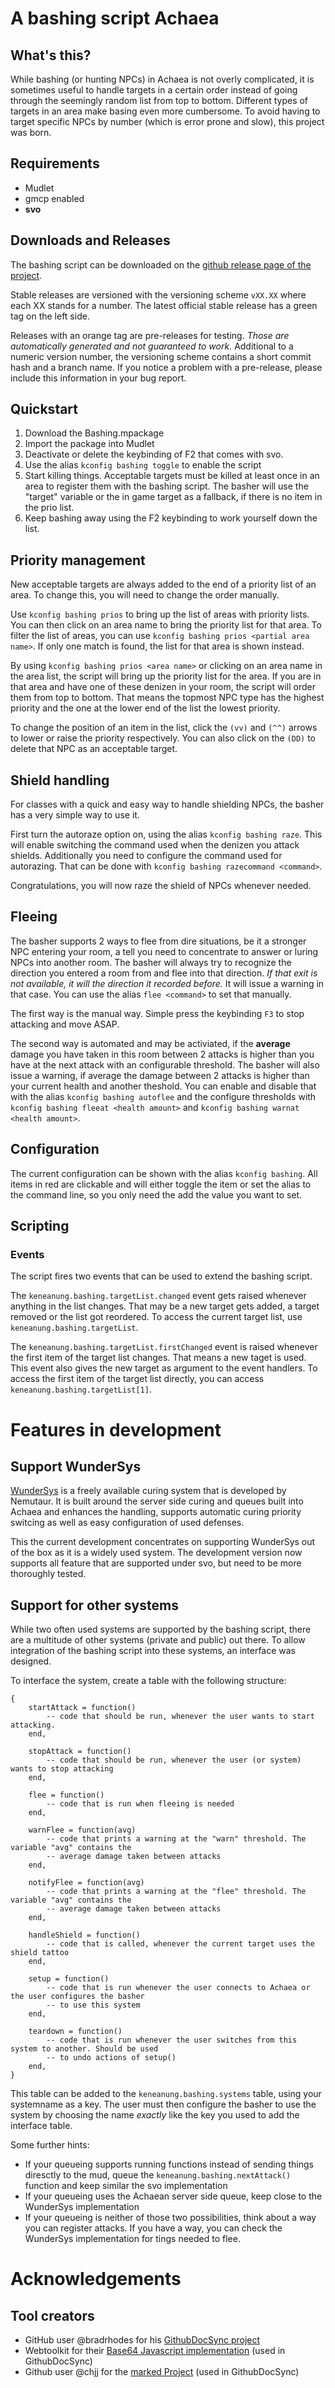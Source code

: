 A bashing script Achaea
=======================

What's this?
------------

While bashing (or hunting NPCs) in Achaea is not overly complicated, it is sometimes useful to handle targets in a certain
order instead of going through the seemingly random list from top to bottom. Different types of targets in an area make
basing even more cumbersome. To avoid having to target specific NPCs by number (which is error prone and slow), this project
was born.

Requirements
------------

- Mudlet
- gmcp enabled
- **svo**

Downloads and Releases
----------------------

The bashing script can be downloaded on the [github release page of the project](https://github.com/keneanung/Bashing/releases).

Stable releases are versioned with the versioning scheme `vXX.XX` where each XX stands for a number. The latest official
stable release has a green tag on the left side.

Releases with an orange tag are pre-releases for testing. *Those are automatically generated and not guaranteed to work.*
Additional to a numeric version number, the versioning scheme contains a short commit hash and a branch name. If you notice a
problem with a pre-release, please include this information in your bug report.

Quickstart
----------

1. Download the Bashing.mpackage
2. Import the package into Mudlet
3. Deactivate or delete the keybinding of F2 that comes with svo.
4. Use the alias `kconfig bashing toggle` to enable the script
5. Start killing things. Acceptable targets must be killed at least once in an area to register them with the bashing script.
   The basher will use the "target" variable or the in game target as a fallback, if there is no item in the prio list.
6. Keep bashing away using the F2 keybinding to work yourself down the list.

Priority management
-------------------

New acceptable targets are always added to the end of a priority list of an area. To change this, you will need to change the
order manually.

Use `kconfig bashing prios` to bring up the list of areas with priority lists. You can then click on an area name to bring
the priority list for that area. To filter the list of areas, you can use `kconfig bashing prios <partial area name>`. If
only one match is found, the list for that area is shown instead.

By using `kconfig bashing prios <area name>` or clicking on an area name in the area list, the script will bring up the
priority list for the area. If you are in that area and have one of these denizen in your room, the script will order them
from top to bottom. That means the topmost NPC type has the highest priority and the one at the lower end of the list the
lowest priority.

To change the position of an item in the list, click the `(vv)` and `(^^)` arrows to lower or raise the priority
respectively. You can also click on the `(DD)` to delete that NPC as an acceptable target.

Shield handling
---------------

For classes with a quick and easy way to handle shielding NPCs, the basher has a very simple way to use it.

First turn the autoraze option on, using the alias `kconfig bashing raze`. This will enable switching the command used when
the denizen you attack shields. Additionally you need to configure the command used for autorazing. That can be done with
`kconfig bashing razecommand <command>`.

Congratulations, you will now raze the shield of NPCs whenever needed.

Fleeing
-------

The basher supports 2 ways to flee from dire situations, be it a stronger NPC entering your room, a tell you need to
concentrate to answer or luring NPCs into another room. The basher will always try to recognize the direction you entered a
room from and flee into that direction. *If that exit is not available, it will the direction it recorded before.* It will
issue a warning in that case. You can use the alias `flee <command>` to set that manually.

The first way is the manual way. Simple press the keybinding `F3` to stop attacking and move ASAP.

The second way is automated and may be activiated, if the **average** damage you have taken in this room between 2 attacks is
higher than you have at the next attack with an configurable threshold. The basher will also issue a warning, if average the
damage between 2 attacks is higher than your current health and another theshold. You can enable and disable that with the
alias `kconfig bashing autoflee` and the configure thresholds with `kconfig bashing fleeat <health amount>` and 
`kconfig bashing warnat <health amount>`.

Configuration
-------------

The current configuration can be shown with the alias `kconfig bashing`. All items in red are clickable and will either
toggle the item or set the alias to the command line, so you only need the add the value you want to set.

Scripting
---------

### Events ###
The script fires two events that can be used to extend the bashing script.

The `keneanung.bashing.targetList.changed` event gets raised whenever anything in the list changes. That may be a new target
gets added, a target removed or the list got reordered. To access the current target list, use
`keneanung.bashing.targetList`.

The `keneanung.bashing.targetList.firstChanged` event is raised whenever the first item of the target list changes. That
means a new taget is used. This event also gives the new target as argument to the event handlers. To access the first item
of the target list directly, you can access `keneanung.bashing.targetList[1]`.

Features in development
=======================

Support WunderSys
-----------------

[WunderSys](https://dl.dropboxusercontent.com/u/6980966/ServersideSystem/index.html) is a freely available curing system that
is developed by Nemutaur. It is built around the server side curing and queues built into Achaea and enhances the handling,
supports automatic curing priority switcing as well as easy configuration of used defenses.

This the current development concentrates on supporting WunderSys out of the box as it is a widely used system. The
development version now supports all feature that are supported under svo, but need to be more thoroughly tested.

Support for other systems
-------------------------

While two often used systems are supported by the bashing script, there are a multitude of other systems (private and public)
out there. To allow integration of the bashing script into these systems, an interface was designed.

To interface the system, create a table with the following structure:

~~~~~~~
{
	startAttack = function()
		-- code that should be run, whenever the user wants to start attacking.
	end,
	
	stopAttack = function()
		-- code that should be run, whenever the user (or system) wants to stop attacking
	end,
	
	flee = function()
		-- code that is run when fleeing is needed
	end,
	
	warnFlee = function(avg)
		-- code that prints a warning at the "warn" threshold. The variable "avg" contains the
		-- average damage taken between attacks
	end,
	
	notifyFlee = function(avg)
		-- code that prints a warning at the "flee" threshold. The variable "avg" contains the
		-- average damage taken between attacks
	end,

	handleShield = function()
		-- code that is called, whenever the current target uses the shield tattoo
	end,
	
	setup = function()
		-- code that is run whenever the user connects to Achaea or the user configures the basher
		-- to use this system
	end,
	
	teardown = function()
		-- code that is run whenever the user switches from this system to another. Should be used
		-- to undo actions of setup()
	end,
}
~~~~~~~

This table can be added to the `keneanung.bashing.systems` table, using your systemname as a key. The user must then
configure the basher to use the system by choosing the name *exactly* like the key you used to add the interface table.

Some further hints:
- If your queueing supports running functions instead of sending things diresctly to the mud, queue the
   `keneanung.bashing.nextAttack()` function and keep similar the svo implementation
- If your queueing uses the Achaean server side queue, keep close to the WunderSys implementation
- If your queueing is neither of those two possibilities, think about a way you can register attacks. If you have a way, you
   can check the WunderSys implementation for tings needed to flee.

Acknowledgements
================

Tool creators
-------------

- GitHub user @bradrhodes for his [GithubDocSync project](http://bradrhodes.github.io/GithubDocSync/)
- Webtoolkit for their [Base64 Javascript implementation](http://www.webtoolkit.info/javascript-base64.html) (used in
  GithubDocSync)
- Github user @chjj for the [marked Project](https://github.com/chjj/marked) (used in GithubDocSync)
